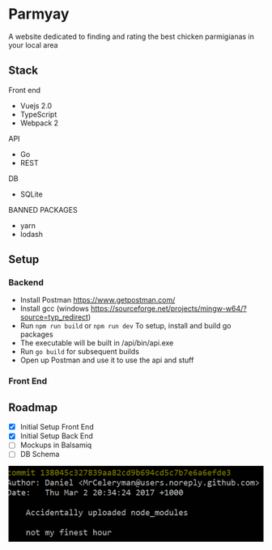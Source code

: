 # Parmyay
A website dedicated to finding and rating the best chicken parmigianas in your local area

## Stack

Front end
* Vuejs 2.0
* TypeScript
* Webpack 2

API
* Go
* REST

DB
* SQLite

BANNED PACKAGES
* yarn
* lodash

## Setup

### Backend

* Install Postman https://www.getpostman.com/
* Install gcc (windows https://sourceforge.net/projects/mingw-w64/?source=typ_redirect)
* Run ` npm run build ` or ` npm run dev ` To setup, install and build go packages 
* The executable will be built in /api/bin/api.exe
* Run ` go build ` for subsequent builds
* Open up Postman and use it to use the api and stuff

### Front End

## Roadmap

- [x] Initial Setup Front End
- [x] Initial Setup Back End
- [ ] Mockups in Balsamiq
- [ ] DB Schema

![alt text](/img/commit.png?raw=true "Try and beat this commit")

